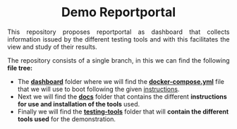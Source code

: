 <h1 style="text-align:center;">Demo Reportportal</h1>

<p style="text-align:justify;">This repository proposes reportportal as dashboard that collects information issued by the different testing tools and with this facilitates the view and study of their results.</p>

<p style="text-align:justify;">The repository consists of a single branch, in this we can find the following <b>file tree:</b></p>

* The [<b>dashboard</b>](https://github.com/avoc-designs/demo-reportportal/tree/main/dashboard) folder where we will find the [<b>docker-compose.yml</b>](https://github.com/avoc-designs/demo-reportportal/blob/main/dashboard/docker-compose.yml) file that we will use to boot following the given [instructions](https://github.com/avoc-designs/demo-reportportal/tree/main/docs/reportportal).
* Next we will find the [<b>docs</b>](https://github.com/avoc-designs/demo-reportportal/tree/main/docs) folder that contains the different <b>instructions for use and installation of the tools</b> used.
* Finally we will find the [<b>testing-tools</b>](https://github.com/avoc-designs/demo-reportportal/tree/main/testing-tools) folder that will <b>contain the different tools used</b> for the demonstration.
